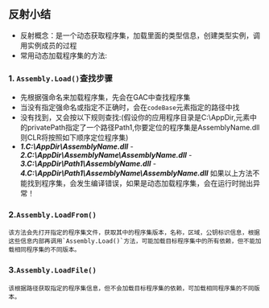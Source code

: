 ## 反射小结
- 反射概念：是一个动态获取程序集，加载里面的类型信息，创建类型实例，调用实例成员的过程
- 常用动态加载程序集的方法:
### 1. `Assembly.Load()`查找步骤
   - 先根据强命名来加载程序集，先会在GAC中查找程序集
   - 当没有指定强命名或指定不正确时，会在`codeBase`元素指定的路径中找
   - 没有找到，又会按以下规则查找:(假设你的应用程序目录是C:\AppDir,<probing>元素中的privatePath指定了一个路径Path1,你要定位的程序集是AssemblyName.dll则CLR将按照如下顺序定位程序集)
   -  ***1.C:\AppDir\AssemblyName.dll***
    - ***2.C:\AppDir\AssemblyName\AssemblyName.dll***
    -  ***3.C:\AppDir\Path1\AssemblyName.dll***
    -  ***4.C:\AppDir\Path1\AssemblyName\AssemblyName.dll***
如果以上方法不能找到程序集，会发生编译错误，如果是动态加载程序集，会在运行时抛出异常！
### 2.`Assembly.LoadFrom()`
    该方法会先打开指定的程序集文件，获取其中的程序集版本，名称，区域，公钥标识信息，根据这些信息内部再调用`Assembly.Load()`方法，可能加载目标程序集中的所有依赖，但不能加载相同程序集的不同版本。
### 3.`Assembly.LoadFile()`
    该根据路径获取指定的程序集信息，但不会加载目标程序集的依赖，可加载相同程序集的不同版本。
